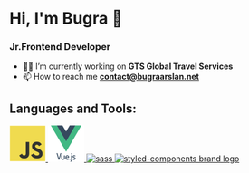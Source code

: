 <h1>Hi, I'm Bugra 👋</h1>
<h3>Jr.Frontend Developer</h3>

- 👨‍💻 I’m currently working on **GTS Global Travel Services**
- 📫 How to reach me **contact@bugraarslan.net**

<h2 align="left">Languages and Tools:</h2>
<p align="left">
<a href="https://developer.mozilla.org/en-US/docs/Web/JavaScript" target="_blank"> 
<img src="https://raw.githubusercontent.com/devicons/devicon/master/icons/javascript/javascript-original.svg" alt="javascript" width="64" height="64"/> 
</a> 
<a href="https://vuejs.org/" target="_blank">
<img src="https://raw.githubusercontent.com/devicons/devicon/master/icons/vuejs/vuejs-original-wordmark.svg" alt="vuejs" width="64" height="64"/>
</a>
<a href="#css" target="_blank">
<img src="https://www.svgrepo.com/show/303481/css-3-logo.svg" alt="sass" width="64" height="64"/>
</a> 
<a href="#adobeXd" target="_blank">
<img src="https://www.svgrepo.com/show/303109/adobe-xd-logo.svg" alt="styled-components brand logo" width="64" height="64"/>
</a> 
</p>
